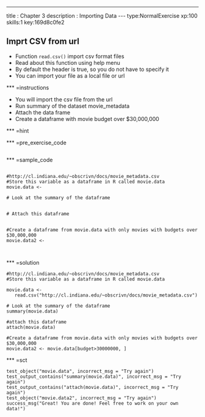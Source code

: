 ---
title       : Chapter 3
description : Importing Data
--- type:NormalExercise xp:100 skills:1 key:169d8c0fe2
## Imprt CSV from url

- Function ` read.csv() ` import csv format files
- Read about this function using help menu
- By default the header is true, so you do not have to specify it
- You can import your file as a local file or url


*** =instructions
- You will import the csv file from the url
- Run summary of the dataset movie_metadata
- Attach the data frame
- Create a dataframe with movie budget over $30,000,000

*** =hint


*** =pre_exercise_code
```{r}

```

*** =sample_code
```{r}

#http://cl.indiana.edu/~obscrivn/docs/movie_metadata.csv
#Store this variable as a dataframe in R called movie.data
movie.data <- 

# Look at the summary of the dataframe


# Attach this dataframe


#Create a dataframe from movie.data with only movies with budgets over $30,000,000
movie.data2 <- 



```

*** =solution
```{r}
#http://cl.indiana.edu/~obscrivn/docs/movie_metadata.csv
#Store this variable as a dataframe in R called movie.data

movie.data <-
   read.csv("http://cl.indiana.edu/~obscrivn/docs/movie_metadata.csv")

# Look at the summary of the dataframe  
summary(movie.data)

#attach this dataframe
attach(movie.data)

#Create a dataframe from movie.data with only movies with budgets over $30,000,000
movie.data2 <- movie.data[budget>30000000, ]

```

*** =sct
```{r}
test_object("movie.data", incorrect_msg = "Try again")
test_output_contains("summary(movie.data)", incorrect_msg = "Try again")
test_output_contains("attach(movie.data)", incorrect_msg = "Try again")
test_object("movie.data2", incorrect_msg = "Try again")
success_msg("Great! You are done! Feel free to work on your own data!")
```